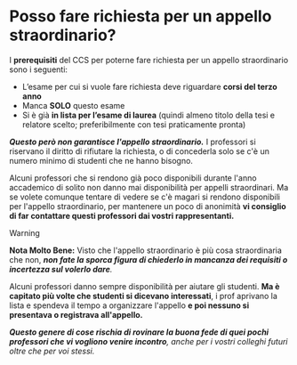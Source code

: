 # Posso fare richiesta per un appello straordinario?

I **prerequisiti** del CCS per poterne fare richiesta per un appello straordinario sono i seguenti:
 - L’esame per cui si vuole fare richiesta deve riguardare **corsi del terzo anno**
 - Manca **SOLO** questo esame
 - Si è già **in lista per l’esame di laurea** (quindi almeno titolo della tesi e relatore scelto; preferibilmente con tesi praticamente pronta)


_**Questo però non garantisce l'appello straordinario.**_ I professori si riservano il diritto di rifiutare la richiesta, o di concederla solo se c'è un numero minimo di studenti che ne hanno bisogno. 

Alcuni professori che si rendono già poco disponibili durante l'anno accademico di solito non danno mai disponibilità per appelli straordinari. 
Ma se volete comunque tentare di vedere se c'è magari si rendono disponibili per l'appello straordinario, per mantenere un poco di anonimità **vi consiglio di far contattare questi professori dai vostri rappresentanti.** 

> [!WARNING]
> **Nota Molto Bene:** Visto che l'appello straordinario è più cosa straordinaria che non, _**non fate la sporca figura di chiederlo in mancanza dei requisiti o incertezza sul volerlo dare**._
> 
> Alcuni professori danno sempre disponibilità per aiutare gli studenti. **Ma è capitato più volte che studenti si dicevano interessati**, i prof  aprivano la lista e spendeva il tempo a organizzare l'appello **e poi nessuno si presentava o registrava all'appello.**
> 
> _**Questo genere di cose rischia di rovinare la buona fede di quei pochi professori che vi vogliono venire incontro**, anche per i vostri colleghi futuri oltre che per voi stessi._
